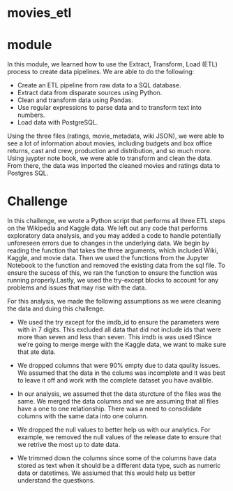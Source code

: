 # movies_etl

# module 

In this module, we learned how to use the Extract, Transform, Load (ETL) process to create data pipelines. We are able to do the following: 
- Create an ETL pipeline from raw data to a SQL database.
- Extract data from disparate sources using Python.
- Clean and transform data using Pandas.
- Use regular expressions to parse data and to transform text into numbers.
- Load data with PostgreSQL.

Using the three files (ratings, movie_metadata, wiki JSON), we were able to see a lot of information about movies, including budgets and box office returns, cast and crew, production and distribution, and so much more. Using juypter note book, we were able to transform and clean the data. From there, the data was imported the cleaned movies and ratings data to Postgres SQL. 

# Challenge

In this challenge, we wrote a Python script that performs all three ETL steps on the Wikipedia and Kaggle data. We left out any code that performs exploratory data analysis, and you may added a code to handle potentially unforeseen errors due to changes in the underlying data. We begin by reading the function that takes the three arguments, which included Wiki, Kaggle, and movie data. Then we used the functions from the Jupyter Notebook to the function and removed the existing data from the sql file. To ensure the sucess of this, we ran the function to ensure the function was running properly.Lastly, we used the try-except blocks to account for any problems and issues that may rise with the data. 

For this analysis, we made the following assumptions as we were cleaning the data and duing this challenge. 

- We used the try except for the imdb_id to ensure the parameters were with in 7 digits. This excluded all data that did not include ids that were more than seven and less than seven. This imdb is was used tSince we’re going to merge merge with the Kaggle data, we want to make sure that ate data. 

- We dropped columns that were 90% empty due to data qaulity issues. We assumed that the data in the colums was incomplete and it was best to leave it off and work with the complete dataset you have avalible.

- In our analysis, we assumed thet the data sturcture of the files was the same. We merged the data columns and we are assuming that all  files have a one to one relationship. There was a need to consolidate columns with the same data into one column. 

- We dropped the null values to better help us with our analytics. For example, we removed the null values of the release date to ensure that we retrive the most up to date data.  

- We trimmed down the columns since some of the columns have data stored as text when it should be a different data type, such as numeric data or datetimes. We assiumed that this would help us better understand the questkons. 



